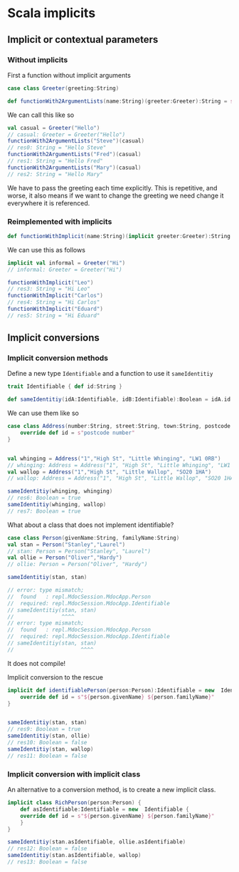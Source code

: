 # Scala implicits

## Implicit or contextual parameters

### Without implicits
First a function without implicit arguments

```scala
case class Greeter(greeting:String)

def functionWith2ArgumentLists(name:String)(greeter:Greeter):String = s"${greeter.greeting} $name"
```

We can call this like so

```scala
val casual = Greeter("Hello")
// casual: Greeter = Greeter("Hello")
functionWith2ArgumentLists("Steve")(casual)
// res0: String = "Hello Steve"
functionWith2ArgumentLists("Fred")(casual)
// res1: String = "Hello Fred"
functionWith2ArgumentLists("Mary")(casual)
// res2: String = "Hello Mary"
```

We have to pass the greeting each time explicitly. 
This is repetitive, and worse, it also means if we want to change the greeting we need change it everywhere it is referenced.

### Reimplemented with implicits
```scala
def functionWithImplicit(name:String)(implicit greeter:Greeter):String = s"${greeter.greeting} $name"
```

We can use this as follows

```scala
implicit val informal = Greeter("Hi")
// informal: Greeter = Greeter("Hi")

functionWithImplicit("Leo")
// res3: String = "Hi Leo"
functionWithImplicit("Carlos")
// res4: String = "Hi Carlos"
functionWithImplicit("Eduard")
// res5: String = "Hi Eduard"
```

## Implicit conversions

### Implicit conversion methods
Define a new type `Identifiable` and a function to use it `sameIdentitiy` 
```scala
trait Identifiable { def id:String }

def sameIdentitiy(idA:Identifiable, idB:Identifiable):Boolean = idA.id == idB.id
```

We can use them like so

```scala
case class Address(number:String, street:String, town:String, postcode:String)  extends Identifiable {
    override def id = s"postcode number"
}


val whinging = Address("1","High St", "Little Whinging", "LW1 0RB")
// whinging: Address = Address("1", "High St", "Little Whinging", "LW1 0RB")
val wallop = Address("1","High St", "Little Wallop", "SO20 1HA")
// wallop: Address = Address("1", "High St", "Little Wallop", "SO20 1HA")

sameIdentitiy(whinging, whinging)
// res6: Boolean = true
sameIdentitiy(whinging, wallop)
// res7: Boolean = true
```

What about a class that does not implement identifiable?
```scala
case class Person(givenName:String, familyName:String)
val stan = Person("Stanley","Laurel")
// stan: Person = Person("Stanley", "Laurel")
val ollie = Person("Oliver","Hardy")
// ollie: Person = Person("Oliver", "Hardy")
```

```scala
sameIdentitiy(stan, stan)

// error: type mismatch;
//  found   : repl.MdocSession.MdocApp.Person
//  required: repl.MdocSession.MdocApp.Identifiable
// sameIdentitiy(stan, stan)
//               ^^^^
// error: type mismatch;
//  found   : repl.MdocSession.MdocApp.Person
//  required: repl.MdocSession.MdocApp.Identifiable
// sameIdentitiy(stan, stan)
//                     ^^^^
```
It does not compile!

Implicit conversion to the rescue

```scala
implicit def identifiablePerson(person:Person):Identifiable = new  Identifiable {
    override def id = s"${person.givenName} ${person.familyName}"
}


sameIdentitiy(stan, stan)
// res9: Boolean = true
sameIdentitiy(stan, ollie)
// res10: Boolean = false
sameIdentitiy(stan, wallop)
// res11: Boolean = false
```

### Implicit conversion with implicit class
An alternative to a conversion method, is to create a new implicit class.

```scala
implicit class RichPerson(person:Person) {
    def asIdentifiable:Identifiable = new  Identifiable {
    override def id = s"${person.givenName} ${person.familyName}"
    } 
}
```

```scala
sameIdentitiy(stan.asIdentifiable, ollie.asIdentifiable)
// res12: Boolean = false
sameIdentitiy(stan.asIdentifiable, wallop)
// res13: Boolean = false
```

